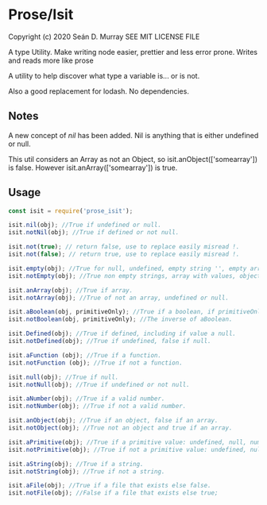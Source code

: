 # Prose/Isit

Copyright (c) 2020 Seán D. Murray
SEE MIT LICENSE FILE

A type Utility. Make writing node easier, prettier and less error prone. Writes and reads more like prose

A utility to help discover what type a variable is... or is not.

Also a good replacement for lodash. No dependencies.

## Notes

A new concept of *nil* has been added. Nil is anything that is either undefined or null.

This util considers an Array as not an Object, so isit.anObject(['somearray']) is false. However isit.anArray(['somearray']) is true.

## Usage

```javascript
const isit = require('prose_isit');

isit.nil(obj); //True if undefined or null.
isit.notNil(obj); //True if defined or not null.

isit.not(true); // return false, use to replace easily misread !.
isit.not(false); // return true, use to replace easily misread !.

isit.empty(obj); //True for null, undefined, empty string '', empty array [], empty object {}. False for boolean, functions and files.
isit.notEmpty(obj); //True non empty strings, array with values, object with key/values, booleans, files, functions and files.

isit.anArray(obj); //True if array.
isit.notArray(obj); //True of not an array, undefined or null.

isit.aBoolean(obj, primitiveOnly); //True if a boolean, if primitiveOnly false (default) then boolean primitives or boolean objects return true, if primitiveOnly true, then only boolean primitives return true
isit.notBoolean(obj, primitiveOnly); //The inverse of aBoolean.

isit.Defined(obj); //True if defined, including if value a null.
isit.notDefined(obj); //True if undefined, false if null.

isit.aFunction (obj); //True if a function.
isit.notFunction (obj); //True if not a function.

isit.null(obj); //True if null.
isit.notNull(obj); //True if undefined or not null.

isit.aNumber(obj); //True if a valid number.
isit.notNumber(obj); //True if not a valid number.

isit.anObject(obj); //True if an object, false if an array.
isit.notObject(obj); //True not an object and true if an array.

isit.aPrimitive(obj); //True if a primitive value: undefined, null, number, string, boolean primitive, else false.
isit.notPrimitive(obj); //True if not a primitive value: undefined, null, number, string, boolean primitive, else false.

isit.aString(obj); //True if a string.
isit.notString(obj); //True if not a string.

isit.aFile(obj); //True if a file that exists else false.
isit.notFile(obj); //False if a file that exists else true;
```
